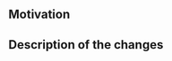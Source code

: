 <!-- Thank you for creating a pull request!

Please go through [our contribution guide][CONTRIBUTING.md], especially "Creating a Pull Request" section, to hopefully get your changes merged quicker.

[CONTRIBUTING.md]: https://github.com/optuna/optuna/blob/master/CONTRIBUTING.md
-->

## Motivation
<!-- Describe your motivation why you will submit this PR. This is useful for reviewers to understand the context of PR. -->

## Description of the changes
<!-- Describe the changes in this PR. -->
